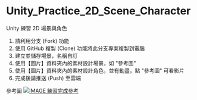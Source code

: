 # Unity_Practice_2D_Scene_Character
 Unity 練習 2D 場景與角色

1. 請利用分支 (Fork) 功能
2. 使用 GitHub 複製 (Clone) 功能將此分支專案複製到電腦
3. 建立並儲存場景，名稱自訂
4. 使用【圖片】資料夾內的素材設計場景，如 "參考圖"
5. 使用【圖片】資料夾內的素材設計角色，並有動畫，點 "參考圖" 可看影片
6. 完成後請推送 (Push) 至雲端

參考圖
[![IMAGE 練習完成參考](https://img.youtube.com/vi/G8rO4HmdSsU/0.jpg)](https://youtu.be/G8rO4HmdSsU "練習完成參考")